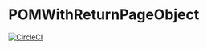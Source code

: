 # POMWithReturnPageObject
[![CircleCI](https://circleci.com/gh/NVKPAVANKUMAR/POMWithReturnPageObject.svg?style=svg)](https://circleci.com/gh/NVKPAVANKUMAR/POMWithReturnPageObject)

